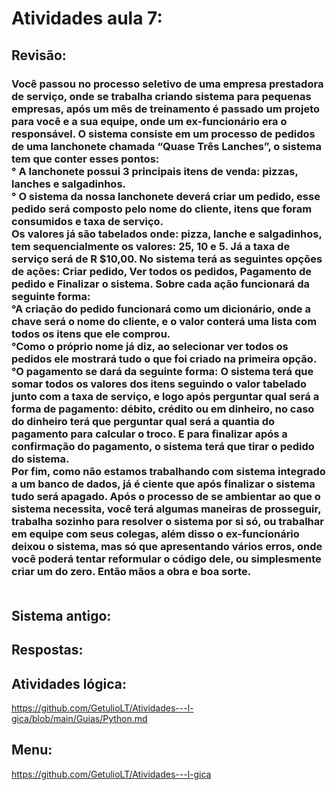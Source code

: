 # Atividades aula 7:

## Revisão:
<h3>
Você passou no processo seletivo de uma empresa prestadora de serviço, onde se trabalha criando 
sistema para pequenas empresas, após um mês de treinamento é passado um projeto para você e a sua 
equipe, onde um ex-funcionário era o responsável. O sistema consiste em um processo de pedidos de 
uma lanchonete chamada “Quase Três Lanches”, o sistema tem que conter esses pontos:<br>
    ° A lanchonete possui 3 principais itens de venda: pizzas, lanches e salgadinhos.<br>
    ° O sistema da nossa lanchonete deverá criar um pedido, esse pedido será composto pelo nome do 
cliente, itens que foram consumidos e taxa de serviço. <br>
Os valores já são tabelados onde: pizza, lanche e salgadinhos, tem sequencialmente os valores: 25, 
10 e 5. Já a taxa de serviço será de R $10,00. No sistema terá as seguintes opções de ações: Criar 
pedido, Ver todos os pedidos, Pagamento de pedido e Finalizar o sistema. Sobre cada ação funcionará 
da seguinte forma:<br>
°A criação do pedido funcionará como um dicionário, onde a chave será o nome do cliente, e o valor 
conterá uma lista com todos os itens que ele comprou.<br>
°Como o próprio nome já diz, ao selecionar ver todos os pedidos ele mostrará tudo o que foi criado 
na primeira opção.<br>
°O pagamento se dará da seguinte forma: O sistema terá que somar todos os valores dos itens seguindo 
o valor tabelado junto com a taxa de serviço, e logo após perguntar qual será a forma de pagamento: 
débito, crédito ou em dinheiro, no caso do dinheiro terá que perguntar qual será a quantia do 
pagamento para calcular o troco. E para finalizar após a confirmação do pagamento, o sistema terá 
que tirar o pedido do sistema.<br>
Por fim, como não estamos trabalhando com sistema integrado a um banco de dados, já é ciente que após 
finalizar o sistema tudo será apagado.
Após o processo de se ambientar ao que o sistema necessita, você terá algumas maneiras de prosseguir, 
trabalha sozinho para resolver o sistema por si só, ou trabalhar em equipe com seus colegas, além 
disso o ex-funcionário deixou o sistema, mas só que apresentando vários erros, onde você poderá 
tentar reformular o código dele, ou simplesmente criar um do zero. Então mãos a obra e boa sorte.
<br><br>

## Sistema antigo:<br>




## Respostas: <br>

## Atividades lógica: <br>
https://github.com/GetulioLT/Atividades---l-gica/blob/main/Guias/Python.md
## Menu:
https://github.com/GetulioLT/Atividades---l-gica